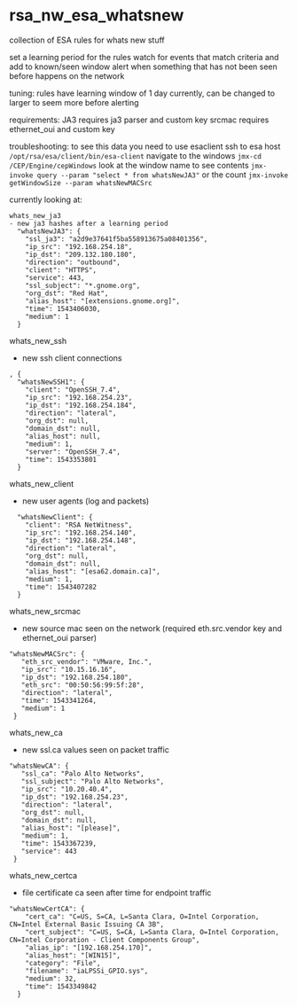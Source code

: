 # rsa_nw_esa_whatsnew
collection of ESA rules for whats new stuff

set a learning period for the rules
watch for events that match criteria and add to known/seen window
alert when something that has not been seen before happens on the network

tuning:
rules have learning window of 1 day currently, can be changed to larger to seem more before alerting

requirements:
JA3 requires ja3 parser and custom key
srcmac requires ethernet_oui and custom key

troubleshooting:
to see this data you need to use esaclient
ssh to esa host
``` /opt/rsa/esa/client/bin/esa-client```
navigate to the windows
```jmx-cd /CEP/Engine/cepWindows```
look at the window name to see contents
```jmx-invoke query --param "select * from whatsNewJA3"```
or the count
```jmx-invoke getWindowSize --param whatsNewMACSrc```


currently looking at:
```
whats_new_ja3
- new ja3 hashes after a learning period
  "whatsNewJA3": {
    "ssl_ja3": "a2d9e37641f5ba558913675a08401356",
    "ip_src": "192.168.254.18",
    "ip_dst": "209.132.180.180",
    "direction": "outbound",
    "client": "HTTPS",
    "service": 443,
    "ssl_subject": "*.gnome.org",
    "org_dst": "Red Hat",
    "alias_host": "[extensions.gnome.org]",
    "time": 1543406030,
    "medium": 1
  }
```
whats_new_ssh
- new ssh client connections
```
, {
  "whatsNewSSH1": {
    "client": "OpenSSH_7.4",
    "ip_src": "192.168.254.23",
    "ip_dst": "192.168.254.184",
    "direction": "lateral",
    "org_dst": null,
    "domain_dst": null,
    "alias_host": null,
    "medium": 1,
    "server": "OpenSSH_7.4",
    "time": 1543353801
  }
```
whats_new_client
- new user agents (log and packets)
```
  "whatsNewClient": {
    "client": "RSA NetWitness",
    "ip_src": "192.168.254.140",
    "ip_dst": "192.168.254.148",
    "direction": "lateral",
    "org_dst": null,
    "domain_dst": null,
    "alias_host": "[esa62.domain.ca]",
    "medium": 1,
    "time": 1543407282
  }
```
whats_new_srcmac
- new source mac seen on the network (required eth.src.vendor key and ethernet_oui parser)
 ```
 "whatsNewMACSrc": {
    "eth_src_vendor": "VMware, Inc.",
    "ip_src": "10.15.16.16",
    "ip_dst": "192.168.254.180",
    "eth_src": "00:50:56:99:5f:28",
    "direction": "lateral",
    "time": 1543341264,
    "medium": 1
  }
```
whats_new_ca
- new ssl.ca values seen on packet traffic
 ```
 "whatsNewCA": {
    "ssl_ca": "Palo Alto Networks",
    "ssl_subject": "Palo Alto Networks",
    "ip_src": "10.20.40.4",
    "ip_dst": "192.168.254.23",
    "direction": "lateral",
    "org_dst": null,
    "domain_dst": null,
    "alias_host": "[please]",
    "medium": 1,
    "time": 1543367239,
    "service": 443
  }
```
whats_new_certca
- file certificate ca seen after time for endpoint traffic
```
"whatsNewCertCA": {
    "cert_ca": "C=US, S=CA, L=Santa Clara, O=Intel Corporation, CN=Intel External Basic Issuing CA 3B",
    "cert_subject": "C=US, S=CA, L=Santa Clara, O=Intel Corporation, CN=Intel Corporation - Client Components Group",
    "alias_ip": "[192.168.254.170]",
    "alias_host": "[WIN15]",
    "category": "File",
    "filename": "iaLPSSi_GPIO.sys",
    "medium": 32,
    "time": 1543349842
  }
```
